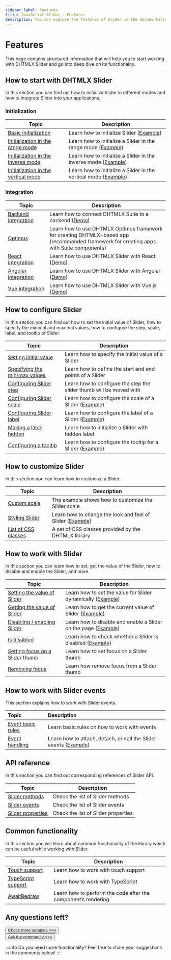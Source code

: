 ```yaml
---
sidebar_label: Features
title: JavaScript Slider - Features 
description: You can explore the features of Slider in the documentation of the DHTMLX JavaScript UI library. Browse developer guides and API reference, try out code examples and live demos, and download a free 30-day evaluation version of DHTMLX Suite.
---
```


# Features

This page contains structured information that will help you to start working with DHTMLX Slider and go into deep dive on its functionality.

## How to start with DHTMLX Slider

In this section you can find out how to initialize Slider in different modes and how to integrate Slider into your applications.

### Initialization

| Topic                                                                       | Description                                                                                            |
| --------------------------------------------------------------------------- | ------------------------------------------------------------------------------------------------------ |
| [Basic initialization](../initializing_slider/)                             | Learn how to initialize Slider ([Example](https://snippet.dhtmlx.com/wipdmzbp))                        |
| [Initialization in the range mode](../range_slider/)                        | Learn how to initialize a Slider in the range mode ([Example](https://snippet.dhtmlx.com/nfdr84oy))    |
| [Initialization in the inverse mode](../configuring_slider/#inverse-mode)   | Learn how to initialize a Slider in the inverse mode ([Example](https://snippet.dhtmlx.com/xm8e84s2))  |
| [Initialization in the vertical mode](../configuring_slider/#vertical-mode) | Learn how to initialize a Slider in the vertical mode ([Example](https://snippet.dhtmlx.com/rjborkca)) |

### Integration

| Topic                                                   | Description                                                                                                                                  |
| ------------------------------------------------------- | -------------------------------------------------------------------------------------------------------------------------------------------- |
| [Backend integration](integration/suite_and_backend.md) | Learn how to connect DHTMLX Suite to a backend  ([Demo](https://github.com/DHTMLX/nodejs-suite-demo))                                        |
| [Optimus](optimus_guides.md)                            | Learn how to use DHTMLX Optimus framework for creating  DHTMLX-based app <br>(recommended framework for creating apps with Suite components) |
| [React integration](integration/suite_and_react.md)     | Learn how to use DHTMLX Slider with React ([Demo](https://github.com/DHTMLX/react-widgets))                                                  |
| [Angular integration](integration/suite_and_angular.md) | Learn how to use DHTMLX Slider with Angular ([Demo](https://github.com/DHTMLX/angular-suite-demo))                                           |
| [Vue integration](integration/suite_and_vue.md)         | Learn how to use DHTMLX Slider with Vue.js ([Demo](https://github.com/DHTMLX/vue-suite-demo))                                                |

## How to configure Slider

In this section you can find out how to set the initial value of Slider, how to specify the minimal and maximal values, how to configure the step, scale, label, and tooltip of Slider.

| Topic                                                                              | Description                                                                                      |
| ---------------------------------------------------------------------------------- | ------------------------------------------------------------------------------------------------ |
| [Setting initial value](../api/slider_value_config/)                               | Learn how to specify the initial value of a Slider                                               |
| [Specifying the min/max values](../configuring_slider/#minimal-and-maximal-values) | Learn how to define the start and end points of a Slider                                         |
| [Configuring Slider step](../configuring_slider/#step)                             | Learn how to configure the step the slider thumb will be moved with                              |
| [Configuring Slider scale](../configuring_slider/#scale-settings)                  | Learn how to configure the scale of a Slider ([Example](https://snippet.dhtmlx.com/4a6l7cyy))    |
| [Configuring Slider label](../configuring_slider/#slider-label)                    | Learn how to configure the label of a Slider ([Example](https://snippet.dhtmlx.com/4o7yttam))    |
| [Making a label hidden](../api/slider_hiddenlabel_config/)                         | Learn how to initialize a Slider with hidden label                                               |
| [Configuring a tooltip](../configuring_slider/#tooltip)                            | Learn how to configure the tooltip for a Slider ([Example](https://snippet.dhtmlx.com/sxh66mnu)) |


## How to customize Slider

In this section you can learn how to customize a Slider.

| Topic                                               | Description                                                                                      |
| --------------------------------------------------- | ------------------------------------------------------------------------------------------------ |
| [Custom scale](https://snippet.dhtmlx.com/jsfxnplp) | The example shows how to customize the Slider scale                                              |
| [Styling Slider](../customization/)                 | Learn how to change the look and feel of Slider ([Example](https://snippet.dhtmlx.com/ewizud5e)) |
| [List of CSS classes](../../helpers/base_elements/) | A set of CSS classes provided by the DHTMLX library                                              |

## How to work with Slider

In this section you can learn how to set, get the value of the Slider, how to disable and enable the Slider, and more.

| Topic                                                             | Description                                                                                         |
| ----------------------------------------------------------------- | --------------------------------------------------------------------------------------------------- |
| [Setting the value of Slider](../usage/#setting-value)            | Learn how to set the value for Slider dynamically ([Example](https://snippet.dhtmlx.com/shw55sub))  |
| [Getting the value of Slider](../usage/#getting-value)            | Learn how to get the current value of Slider ([Example](https://snippet.dhtmlx.com/xlb8nbdx))       |
| [Disabling / enabling Slider](../usage/#disablingenabling-slider) | Learn how to disable and enable a Slider on the page ([Example](https://snippet.dhtmlx.com/po9hsc2l)) |
| [Is disabled](../usage/#checking-if-a-slider-is-disabled)         | Learn how to check whether a Slider is disabled ([Example](https://snippet.dhtmlx.com/fbo18fue))    |
| [Setting focus on a Slider thumb](../api/slider_focus_method/)    | Learn how to set focus on a Slider thumb                                                            |
| [Removing focus](../api/slider_blur_method/)                      | Learn how remove focus from a Slider thumb                                                          |

## How to work with Slider events

This section explains how to work with Slider events.

| Topic                                       | Description                                                                                            |
| :------------------------------------------ | :----------------------------------------------------------------------------------------------------- |
| [Event basic rules](guides/events_guide.md) | Learn basic rules on how to work with events                                                           |
| [Event handling](../handling_events/)        | Learn how to attach, detach, or call the Slider events ([Example](https://snippet.dhtmlx.com/sc7ov54z)) |

## API reference

In this section you can find out corresponding references of Slider API.

| Topic                                                  | Description                         |
| ------------------------------------------------------ | ----------------------------------- |
| [Slider methods](../../category/slider-methods/)       | Check the list of Slider methods    |
| [Slider events](../../category/slider-events/)         | Check the list of Slider events     |
| [Slider properties](../../category/slider-properties/) | Check the list of Slider properties |

## Common functionality

In this section you will learn about common functionality of the library which can be useful while working with Slider.

| Topic                                                         | Description                                                   |
| ------------------------------------------------------------- | ------------------------------------------------------------- |
| [Touch support](../../common_features/touch_support/)         | Learn how to work with touch support                          |
| [TypeScript support](../../common_features/using_typescript/) | Learn how to work with TypeScript                             |
| [AwaitRedraw](../../helpers/await_redraw/)                    | Learn how to perform the code after the component’s rendering |

## Any questions left?

<button class="support_btn"><a href="https://snippet.dhtmlx.com/all?tag=slider">Check more samples >>></a> </button>
<br>
<button class="support_btn"><a href="https://forum.dhtmlx.com/c/suite/suite7/">Ask the community >>></a> </button>

:::info
Do you need more functionality? Feel free to share your suggestions in the comments below!
:::